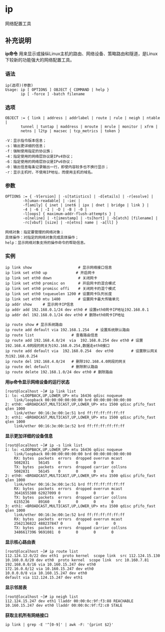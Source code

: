 #  ip

网络配置工具

##  补充说明

**ip命令** 用来显示或操纵Linux主机的路由、网络设备、策略路由和隧道，是Linux下较新的功能强大的网络配置工具。

###  语法

    
    
    ip(选项)(参数)
    Usage: ip [ OPTIONS ] OBJECT { COMMAND | help }
           ip [ -force ] -batch filename
    

###  选项

    
    
    OBJECT := { link | address | addrlabel | route | rule | neigh | ntable |
           tunnel | tuntap | maddress | mroute | mrule | monitor | xfrm |
           netns | l2tp | macsec | tcp_metrics | token }
           
    -V：显示指令版本信息；
    -s：输出更详细的信息；
    -f：强制使用指定的协议族；
    -4：指定使用的网络层协议是IPv4协议；
    -6：指定使用的网络层协议是IPv6协议；
    -0：输出信息每条记录输出一行，即使内容较多也不换行显示；
    -r：显示主机时，不使用IP地址，而使用主机的域名。
    

###  参数

    
    
    OPTIONS := { -V[ersion] | -s[tatistics] | -d[etails] | -r[esolve] |
            -h[uman-readable] | -iec |
            -f[amily] { inet | inet6 | ipx | dnet | bridge | link } |
            -4 | -6 | -I | -D | -B | -0 |
            -l[oops] { maximum-addr-flush-attempts } |
            -o[neline] | -t[imestamp] | -ts[hort] | -b[atch] [filename] |
            -rc[vbuf] [size] | -n[etns] name | -a[ll] }
            
    网络对象：指定要管理的网络对象；
    具体操作：对指定的网络对象完成具体操作；
    help：显示网络对象支持的操作命令的帮助信息。
    

###  实例

    
    
    ip link show                     # 显示网络接口信息
    ip link set eth0 up             # 开启网卡
    ip link set eth0 down            # 关闭网卡
    ip link set eth0 promisc on      # 开启网卡的混合模式
    ip link set eth0 promisc offi    # 关闭网卡的混个模式
    ip link set eth0 txqueuelen 1200 # 设置网卡队列长度
    ip link set eth0 mtu 1400        # 设置网卡最大传输单元
    ip addr show     # 显示网卡IP信息
    ip addr add 192.168.0.1/24 dev eth0 # 设置eth0网卡IP地址192.168.0.1
    ip addr del 192.168.0.1/24 dev eth0 # 删除eth0网卡IP地址
    
    ip route show # 显示系统路由
    ip route add default via 192.168.1.254   # 设置系统默认路由
    ip route list                 # 查看路由信息
    ip route add 192.168.4.0/24  via  192.168.0.254 dev eth0 # 设置192.168.4.0网段的网关为192.168.0.254,数据走eth0接口
    ip route add default via  192.168.0.254  dev eth0        # 设置默认网关为192.168.0.254
    ip route del 192.168.4.0/24   # 删除192.168.4.0网段的网关
    ip route del default          # 删除默认路由
    ip route delete 192.168.1.0/24 dev eth0 # 删除路由
    

**用ip命令显示网络设备的运行状态**

    
    
    [root@localhost ~]# ip link list
    1: lo: <LOOPBACK,UP,LOWER_UP> mtu 16436 qdisc noqueue
        link/loopback 00:00:00:00:00:00 brd 00:00:00:00:00:00
    2: eth0: <BROADCAST,MULTICAST,UP,LOWER_UP> mtu 1500 qdisc pfifo_fast qlen 1000
        link/ether 00:16:3e:00:1e:51 brd ff:ff:ff:ff:ff:ff
    3: eth1: <BROADCAST,MULTICAST,UP,LOWER_UP> mtu 1500 qdisc pfifo_fast qlen 1000
        link/ether 00:16:3e:00:1e:52 brd ff:ff:ff:ff:ff:ff
    

**显示更加详细的设备信息**

    
    
    [root@localhost ~]# ip -s link list
    1: lo: <LOOPBACK,UP,LOWER_UP> mtu 16436 qdisc noqueue
        link/loopback 00:00:00:00:00:00 brd 00:00:00:00:00:00
        RX: bytes  packets  errors  dropped overrun mcast   
        5082831    56145    0       0       0       0      
        TX: bytes  packets  errors  dropped carrier collsns
        5082831    56145    0       0       0       0      
    2: eth0: <BROADCAST,MULTICAST,UP,LOWER_UP> mtu 1500 qdisc pfifo_fast qlen 1000
        link/ether 00:16:3e:00:1e:51 brd ff:ff:ff:ff:ff:ff
        RX: bytes  packets  errors  dropped overrun mcast   
        3641655380 62027099 0       0       0       0      
        TX: bytes  packets  errors  dropped carrier collsns
        6155236    89160    0       0       0       0      
    3: eth1: <BROADCAST,MULTICAST,UP,LOWER_UP> mtu 1500 qdisc pfifo_fast qlen 1000
        link/ether 00:16:3e:00:1e:52 brd ff:ff:ff:ff:ff:ff
        RX: bytes  packets  errors  dropped overrun mcast   
        2562136822 488237847 0       0       0       0      
        TX: bytes  packets  errors  dropped carrier collsns
        3486617396 9691081  0       0       0       0     
    

**显示核心路由表**

    
    
    [root@localhost ~]# ip route list 
    112.124.12.0/22 dev eth1  proto kernel  scope link  src 112.124.15.130
    10.160.0.0/20 dev eth0  proto kernel  scope link  src 10.160.7.81
    192.168.0.0/16 via 10.160.15.247 dev eth0
    172.16.0.0/12 via 10.160.15.247 dev eth0
    10.0.0.0/8 via 10.160.15.247 dev eth0
    default via 112.124.15.247 dev eth1
    

**显示邻居表**

    
    
    [root@localhost ~]# ip neigh list
    112.124.15.247 dev eth1 lladdr 00:00:0c:9f:f3:88 REACHABLE
    10.160.15.247 dev eth0 lladdr 00:00:0c:9f:f2:c0 STALE
    

**获取主机所有网络接口**

    
    
    ip link | grep -E '^[0-9]' | awk -F: '{print $2}'
    

